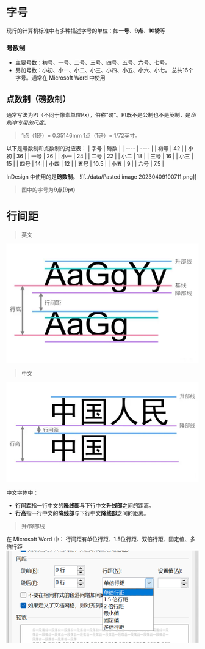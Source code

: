 # 字号
现行的计算机标准中有多种描述字号的单位：如**一号**、**9点**、**10镑**等

### 号数制
- 主要号数：初号、一号、二号、三号、四号、五号、六号、七号。
- 另加号数：小初、小一、小二、小三、小四、小五、小六、小七。
总共16个字号。通常在 Microsoft Word 中使用

## 点数制（磅数制）
通常写法为Pt（不同于像素单位Px），俗称“磅”。Pt既不是公制也不是英制，是*印刷中专用的尺度*。

> 1点（1磅）= 0.35146mm 1点（1磅）= 1/72英寸。

以下是号数制和点数制的对应表：
| 字号 | 磅数 | 
| ---- | ---- |
| 初号 | 42   |
| 小初 | 36   |
| 一号 | 26   |
| 小一 | 24   |
| 二号 | 22   |
| 小二 | 18   |
| 三号 | 16   |
| 小三 | 15   |
| 四号 | 14   |
| 小四 | 12   |
| 五号 | 10.5 |
| 小五 | 9    |
| 六号 | 7.5  |

InDesign 中使用的是**磅数制**。
![[../data/Pasted image 20230409100711.png]]
> 图中的字号为**9点(9pt)**

# 行间距

> 英文
> 
![../data/Pasted image 20230409100941.png](../data/Pasted%20image%2020230409100941.png)

> 中文
> 
![../data/Pasted image 20230409101023.png](../data/Pasted%20image%2020230409101023.png)

中文字体中：
- **行间距**指一行中文的**降线部**与下行中文**升线部**之间的距离。
- **行高**指一行中文的**降线部**与下行中文**降线部**之间的距离。
> 升/降部线

在 Microsoft Word 中：
行间距有单位行距、1.5位行距、双倍行距、固定值、多倍行距
![../data/Pasted image 20230409101507.png](../data/Pasted%20image%2020230409101507.png)
